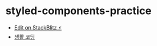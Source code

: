 # styled-components-practice

- [Edit on StackBlitz ⚡️](https://stackblitz.com/edit/react-t4hn5r)
- [생활 코딩](https://www.youtube.com/watch?v=j-JxASock0Q)